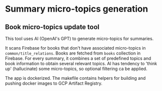 # Summary micro-topics generation

## Book micro-topics update tool

This tool uses AI (OpenAI's GPT) to generate micro-topics for summaries.

It scans Firebase for books that don't have associated micro-topics in `common/title_relations`. Books are fetched from `books` collection in Firebase.
For every summary, it combines a set of predefined topics and book information to obtain several relevant topics.
AI has tendency to 'think up' (hallucinate) some micro-topics, so optional filtering ca be applied.

The app is dockerized. The makefile contains helpers for building and pushing docker images to GCP Artifact Registry. 


